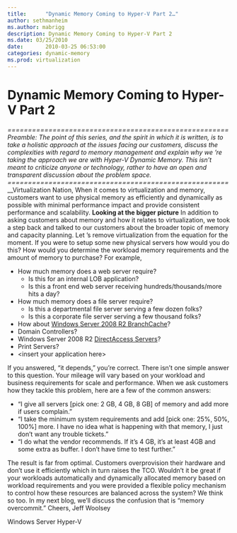 ```yaml
---
title:      "Dynamic Memory Coming to Hyper-V Part 2…"
author: sethmanheim
ms.author: mabrigg
description: Dynamic Memory Coming to Hyper-V Part 2
ms.date: 03/25/2010
date:       2010-03-25 06:53:00
categories: dynamic-memory
ms.prod: virtualization
---
```

# Dynamic Memory Coming to Hyper-V Part 2

_======================================================_ _Preamble: The point of this series, and the spirit in which it is written, is to take a holistic approach at the issues facing our customers, discuss the complexities with regard to memory management and explain why we ’re taking the approach we are with Hyper-V Dynamic Memory. This isn’t meant to criticize anyone or technology, rather to have an open and transparent discussion about the problem space._ _======================================================_ __Virtualization Nation, When it comes to virtualization and memory, customers want to use physical memory as efficiently and dynamically as possible with minimal performance impact and provide consistent performance and scalability. **Looking at the bigger picture** In addition to asking customers about memory and how it relates to virtualization, we took a step back and talked to our customers about the broader topic of memory and capacity planning. Let ’s remove virtualization from the equation for the moment. If you were to setup some new physical servers how would you do this? How would you determine the workload memory requirements and the amount of memory to purchase? For example, 

  * How much memory does a web server require? 
    * Is this for an internal LOB application? 
    * Is this a front end web server receiving hundreds/thousands/more hits a day? 
  * How much memory does a file server require? 
    * Is this a departmental file server serving a few dozen folks? 
    * Is this a corporate file server serving a few thousand folks? 
  * How about [Windows Server 2008 R2 BranchCache](https://www.microsoft.com/windowsserver2008/en/us/branch-cache.aspx)? 
  * Domain Controllers? 
  * Windows Server 2008 R2 [DirectAccess Servers](https://www.microsoft.com/windowsserver2008/en/us/R2-better-together.aspx)? 
  * Print Servers? 
  * \<insert your application here\>

If you answered, “it depends,” you’re correct. There isn’t one simple answer to this question. Your mileage will vary based on your workload and business requirements for scale and performance. When we ask customers how they tackle this problem, here are a few of the common answers: 
  * “I give all servers [pick one: 2 GB, 4 GB, 8 GB] of memory and add more if users complain.”
  * “I take the minimum system requirements and add [pick one: 25%, 50%, 100%] more. I have no idea what is happening with that memory, I just don’t want any trouble tickets.”
  * “I do what the vendor recommends. If it’s 4 GB, it’s at least 4GB and some extra as buffer. I don’t have time to test further.”

The result is far from optimal. Customers overprovision their hardware and don’t use it efficiently which in turn raises the TCO. Wouldn’t it be great if your workloads automatically and dynamically allocated memory based on workload requirements and you were provided a flexible policy mechanism to control how these resources are balanced across the system? We think so too. In my next blog, we’ll discuss the confusion that is “memory overcommit.” Cheers, Jeff Woolsey 

Windows Server Hyper-V

